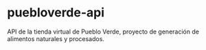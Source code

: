 # puebloverde-api
API de la tienda virtual de Pueblo Verde, proyecto de generación de alimentos naturales y procesados.
